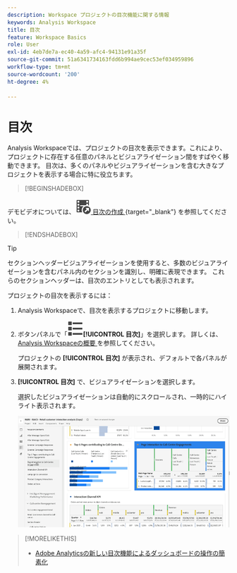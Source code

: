 ```yaml
---
description: Workspace プロジェクトの目次機能に関する情報
keywords: Analysis Workspace
title: 目次
feature: Workspace Basics
role: User
exl-id: 4eb7de7a-ec40-4a59-afc4-94131e91a35f
source-git-commit: 51a6341734163fdd6b994ae9cec53ef034959896
workflow-type: tm+mt
source-wordcount: '200'
ht-degree: 4%

---
```


# 目次

Analysis Workspaceでは、プロジェクトの目次を表示できます。これにより、プロジェクトに存在する任意のパネルとビジュアライゼーション間をすばやく移動できます。 目次は、多くのパネルやビジュアライゼーションを含む大きなプロジェクトを表示する場合に特に役立ちます。

>[!BEGINSHADEBOX]

デモビデオについては、![VideoCheckedOut](/help/assets/icons/VideoCheckedOut.svg)[ 目次の作成 ](https://video.tv.adobe.com/v/26990/?quality=12&learn=on){target="_blank"} を参照してください。

>[!ENDSHADEBOX]


>[!TIP]
>
>セクションヘッダービジュアライゼーションを使用すると、多数のビジュアライゼーションを含むパネル内のセクションを識別し、明確に表現できます。 これらのセクションヘッダーは、目次のエントリとしても表示されます。
>


プロジェクトの目次を表示するには：

1. Analysis Workspaceで、目次を表示するプロジェクトに移動します。

1. ボタンパネルで「![ViewList](/help/assets/icons/ViewList.svg)**[!UICONTROL 目次]**」を選択します。 詳しくは、[Analysis Workspaceの概要 ](/help/analysis-workspace/home.md) を参照してください。<br/>

   プロジェクトの **[!UICONTROL 目次]** が表示され、デフォルトで各パネルが展開されます。

1. **[!UICONTROL 目次]** で、ビジュアライゼーションを選択します。<br/>

   選択したビジュアライゼーションは自動的にスクロールされ、一時的にハイライト表示されます。

   ![ ハイライト表示された目次 ](assets/toc-highlighted.png)


>[!MORELIKETHIS]
>
>* [Adobe Analyticsの新しい目次機能によるダッシュボードの操作の簡素化 ](https://experienceleaguecommunities.adobe.com/t5/adobe-analytics-blogs/simplify-dashboard-navigation-with-the-new-table-of-contents/ba-p/731284)
